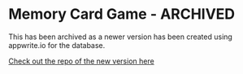 # Memory Card Game - ARCHIVED
This has been archived as a newer version has been created using appwrite.io for the database.

[Check out the repo of the new version here](https://github.com/alleycaaat/memory-card-game)
